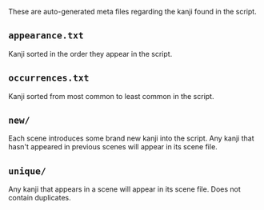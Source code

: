 These are auto-generated meta files regarding the kanji found in the script.

`appearance.txt`
---
Kanji sorted in the order they appear in the script.

`occurrences.txt`
---
Kanji sorted from most common to least common in the script.

`new/`
---
Each scene introduces some brand new kanji into the script.
Any kanji that hasn't appeared in previous scenes will appear in its scene file.

`unique/`
---
Any kanji that appears in a scene will appear in its scene file.
Does not contain duplicates.